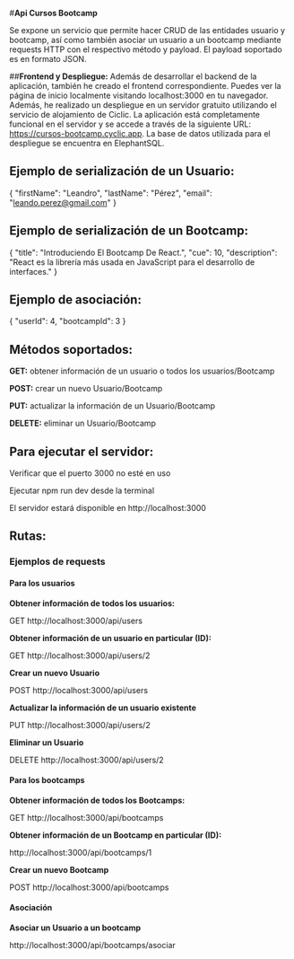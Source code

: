 #<b>Api Cursos Bootcamp</b>

Se expone un servicio que permite hacer CRUD de las entidades usuario y bootcamp, así como también asociar un usuario a un bootcamp mediante requests HTTP con el respectivo método y payload. El payload soportado es en formato JSON.

##<b>Frontend y Despliegue:</b> 
Además de desarrollar el backend de la aplicación, también he creado el frontend correspondiente. Puedes ver la página de inicio localmente visitando localhost:3000 en tu navegador. Además, he realizado un despliegue en un servidor gratuito utilizando el servicio de alojamiento de Ciclic. La aplicación está completamente funcional en el servidor y se accede a través de la siguiente URL: https://cursos-bootcamp.cyclic.app. La base de datos utilizada para el despliegue se encuentra en ElephantSQL.


## Ejemplo de serialización de un Usuario:

{ "firstName": "Leandro", "lastName": "Pérez", "email": "leando.perez@gmail.com" }


## Ejemplo de serialización de un Bootcamp:

{ "title": "Introduciendo El Bootcamp De React.", "cue": 10, "description": "React es la librería más usada en JavaScript para el desarrollo de interfaces." }


## Ejemplo de asociación:

{  "userId": 4,  "bootcampId": 3 }



## Métodos soportados:

<b>GET:</b> obtener información de un usuario o todos los usuarios/Bootcamp

<b>POST:</b> crear un nuevo Usuario/Bootcamp

<b>PUT:</b> actualizar la información de un Usuario/Bootcamp

<b>DELETE:</b> eliminar un Usuario/Bootcamp


## Para ejecutar el servidor:

Verificar que el puerto 3000 no esté en uso

Ejecutar npm run dev desde la terminal

El servidor estará disponible en http://localhost:3000


## Rutas:

### Ejemplos de requests

#### <b>Para los usuarios</b>

<b>Obtener información de todos los usuarios:</b>

GET http://localhost:3000/api/users


<b>Obtener información de un usuario en particular (ID):</b>

GET http://localhost:3000/api/users/2


<b>Crear un nuevo Usuario</b>

POST http://localhost:3000/api/users


<b>Actualizar la información de un usuario existente</b>

PUT http://localhost:3000/api/users/2


<b>Eliminar un Usuario</b>

DELETE http://localhost:3000/api/users/2



#### <b>Para los bootcamps</b>

<b>Obtener información de todos los Bootcamps:</b>

GET http://localhost:3000/api/bootcamps


<b>Obtener información de un Bootcamp en particular (ID):</b>

http://localhost:3000/api/bootcamps/1


<b>Crear un nuevo Bootcamp</b>

POST http://localhost:3000/api/bootcamps



#### <b>Asociación</b>

<b>Asociar un Usuario a un bootcamp</b>

http://localhost:3000/api/bootcamps/asociar
